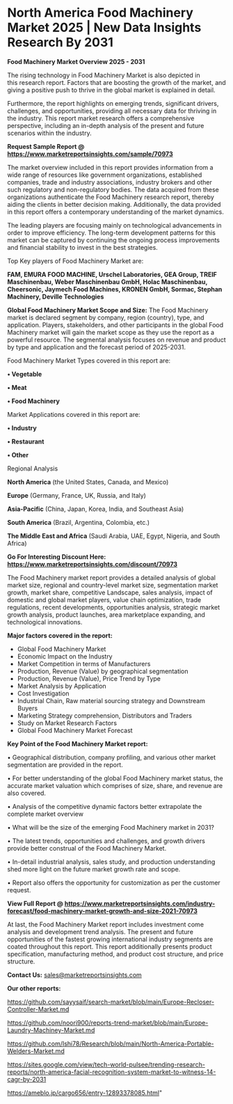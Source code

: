 # North America Food Machinery Market 2025 | New Data Insights Research By 2031

<Strong> Food Machinery Market Overview 2025 - 2031</strong>

The rising technology in Food Machinery Market is also depicted in this research report. Factors that are boosting the growth of the market, and giving a positive push to thrive in the global market is explained in detail.

Furthermore, the report highlights on emerging trends, significant drivers, challenges, and opportunities, providing all necessary data for thriving in the industry. This report market research offers a comprehensive perspective, including an in-depth analysis of the present and future scenarios within the industry.

<strong>Request Sample Report @ <a href=https://www.marketreportsinsights.com/sample/70973>https://www.marketreportsinsights.com/sample/70973</a></strong>

The market overview included in this report provides information from a wide range of resources like government organizations, established companies, trade and industry associations, industry brokers and other such regulatory and non-regulatory bodies. The data acquired from these organizations authenticate the Food Machinery research report, thereby aiding the clients in better decision making. Additionally, the data provided in this report offers a contemporary understanding of the market dynamics.

The leading players are focusing mainly on technological advancements in order to improve efficiency. The long-term development patterns for this market can be captured by continuing the ongoing process improvements and financial stability to invest in the best strategies.

Top Key players of Food Machinery Market are:

<strong>FAM, EMURA FOOD MACHINE, Urschel Laboratories, GEA Group, TREIF Maschinenbau, Weber Maschinenbau GmbH, Holac Maschinenbau, Cheersonic, Jaymech Food Machines, KRONEN GmbH, Sormac, Stephan Machinery, Deville Technologies</strong>

<strong><b>Global Food Machinery Market Scope and Size:</b></strong>
The Food Machinery market is declared segment by company, region (country), type, and application. Players, stakeholders, and other participants in the global Food Machinery market will gain the market scope as they use the report as a powerful resource. The segmental analysis focuses on revenue and product by type and application and the forecast period of 2025-2031.

Food Machinery Market Types covered in this report are:

<strong>• Vegetable

• Meat

• Food Machinery</strong>

Market Applications covered in this report are:

<strong>• Industry

• Restaurant

• Other</strong> 

Regional Analysis

<strong>North America</strong> (the United States, Canada, and Mexico)

<strong>Europe</strong> (Germany, France, UK, Russia, and Italy)

<strong>Asia-Pacific</strong> (China, Japan, Korea, India, and Southeast Asia)

<strong>South America</strong> (Brazil, Argentina, Colombia, etc.)

<strong>The Middle East and Africa</strong> (Saudi Arabia, UAE, Egypt, Nigeria, and South Africa)

<strong>Go For Interesting Discount Here: <a href=https://www.marketreportsinsights.com/discount/70973>https://www.marketreportsinsights.com/discount/70973</a></strong>

The Food Machinery market report provides a detailed analysis of global market size, regional and country-level market size, segmentation market growth, market share, competitive Landscape, sales analysis, impact of domestic and global market players, value chain optimization, trade regulations, recent developments, opportunities analysis, strategic market growth analysis, product launches, area marketplace expanding, and technological innovations.

<strong><b>Major factors covered in the report:</b></strong>
<ul>
  <li>Global Food Machinery Market </li>
  <li>Economic Impact on the Industry</li>
  <li>Market Competition in terms of Manufacturers</li>
  <li>Production, Revenue (Value) by geographical segmentation</li>
  <li>Production, Revenue (Value), Price Trend by Type</li>
  <li>Market Analysis by Application</li>
  <li>Cost Investigation</li>
  <li>Industrial Chain, Raw material sourcing strategy and Downstream Buyers</li>
  <li>Marketing Strategy comprehension, Distributors and Traders</li>
  <li>Study on Market Research Factors</li>
  <li>Global Food Machinery Market Forecast</li>
</ul>

<strong><b>Key Point of the Food Machinery Market report:</b></strong>

• Geographical distribution, company profiling, and various other market segmentation are provided in the report.

• For better understanding of the global Food Machinery market status, the accurate market valuation which comprises of size, share, and revenue are also covered.

• Analysis of the competitive dynamic factors better extrapolate the complete market overview

• What will be the size of the emerging Food Machinery market in 2031?

• The latest trends, opportunities and challenges, and growth drivers provide better construal of the Food Machinery Market.

• In-detail industrial analysis, sales study, and production understanding shed more light on the future market growth rate and scope.

• Report also offers the opportunity for customization as per the customer request.

<strong><b>View Full Report @ <a href=https://www.marketreportsinsights.com/industry-forecast/food-machinery-market-growth-and-size-2021-70973>https://www.marketreportsinsights.com/industry-forecast/food-machinery-market-growth-and-size-2021-70973</a></b></strong>


At last, the Food Machinery Market report includes investment come analysis and development trend analysis. The present and future opportunities of the fastest growing international industry segments are coated throughout this report. This report additionally presents product specification, manufacturing method, and product cost structure, and price structure.

<strong>Contact Us:</strong>
sales@marketreportsinsights.com

<strong>Our other reports:</strong>

<a href=https://github.com/sayysaif/search-market/blob/main/Europe-Recloser-Controller-Market.md>https://github.com/sayysaif/search-market/blob/main/Europe-Recloser-Controller-Market.md</a>

<a href=https://github.com/noori900/reports-trend-market/blob/main/Europe-Laundry-Machiney-Market.md>https://github.com/noori900/reports-trend-market/blob/main/Europe-Laundry-Machiney-Market.md</a>

<a href=https://github.com/Ishi78/Research/blob/main/North-America-Portable-Welders-Market.md>https://github.com/Ishi78/Research/blob/main/North-America-Portable-Welders-Market.md</a>

<a href=https://sites.google.com/view/tech-world-pulsee/trending-research-reports/north-america-facial-recognition-system-market-to-witness-14-cagr-by-2031>https://sites.google.com/view/tech-world-pulsee/trending-research-reports/north-america-facial-recognition-system-market-to-witness-14-cagr-by-2031</a>

<a href=https://ameblo.jp/cargo656/entry-12893378085.html>https://ameblo.jp/cargo656/entry-12893378085.html</a>"
